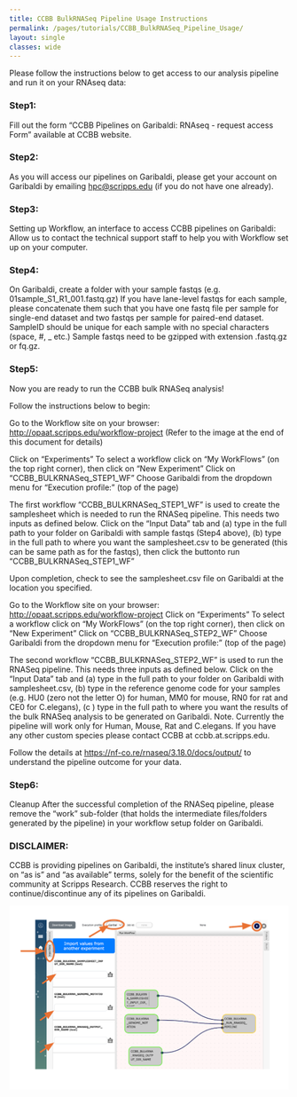 ```yaml
---
title: CCBB BulkRNASeq Pipeline Usage Instructions
permalink: /pages/tutorials/CCBB_BulkRNASeq_Pipeline_Usage/
layout: single
classes: wide
---
```

Please follow the instructions below to get access to our analysis pipeline and run it on your RNAseq data:  

### Step1: 
Fill out the form “CCBB Pipelines on Garibaldi: RNAseq - request access Form” available at  CCBB website.  

### Step2: 
As you will access our pipelines on Garibaldi, please get your account on Garibaldi by emailing hpc@scripps.edu (if you do not have one already).

### Step3:
Setting up Workflow, an interface to access CCBB pipelines on Garibaldi:
Allow us to contact the technical support staff to help you with Workflow set up on your computer. 

### Step4: 
On Garibaldi, create a folder with your sample fastqs (e.g. 01sample_S1_R1_001.fastq.gz)
If you have lane-level fastqs for each sample, please concatenate them such that you have one fastq file per sample for single-end dataset and two fastqs per sample for paired-end dataset.
SampleID should be unique for each sample with no special characters (space, #, _ etc.)
Sample fastqs need to be gzipped with extension .fastq.gz or fq.gz. 
	
### Step5: 
Now you are ready to run the CCBB bulk RNASeq analysis!

Follow the instructions below to begin:

Go to the Workflow site on your browser:  http://opaat.scripps.edu/workflow-project 
(Refer to the image at the end of this document for details)

Click on “Experiments”
To select a workflow click on “My WorkFlows” (on the top right corner), then click on “New Experiment”
Click on  “CCBB_BULKRNASeq_STEP1_WF”
Choose Garibaldi from the dropdown menu for “Execution profile:” (top of the page)

The first workflow “CCBB_BULKRNASeq_STEP1_WF” is used to create the samplesheet which is needed to run the RNASeq pipeline. This needs two inputs as defined below.
Click on the “Input Data” tab and (a) type in the full path to your folder on Garibaldi with sample fastqs (Step4 above), (b) type in the full path to where you want the samplesheet.csv to be generated (this can be same path as for the fastqs), then click the buttonto run “CCBB_BULKRNASeq_STEP1_WF”

Upon completion, check to see the samplesheet.csv file on Garibaldi at the location you specified.

Go to the Workflow site on your browser:  http://opaat.scripps.edu/workflow-project 
Click on “Experiments”
To select a workflow click on “My WorkFlows” (on the top right corner), then click on “New Experiment”
Click on  “CCBB_BULKRNASeq_STEP2_WF”
Choose Garibaldi from the dropdown menu for “Execution profile:” (top of the page)

The second workflow “CCBB_BULKRNASeq_STEP2_WF” is used to run the RNASeq pipeline. This needs three inputs as defined below.
Click on the “Input Data” tab and (a) type in the full path to your folder on Garibaldi with samplesheet.csv, (b) type in the reference genome code for your samples (e.g. HU0 (zero not the letter O) for human, MM0 for mouse, RN0 for rat and CE0 for C.elegans), (c ) type in the full path to where you want the results of the bulk RNASeq analysis to be generated on Garibaldi.
Note. Currently the pipeline will work only for Human, Mouse, Rat and C.elegans.
If you have any other custom species please contact CCBB at ccbb.at.scripps.edu.

Follow the details at https://nf-co.re/rnaseq/3.18.0/docs/output/ to understand the pipeline outcome for your data.

### Step6: 
Cleanup
After the successful completion of the RNASeq pipeline, please remove the “work” sub-folder (that holds the intermediate files/folders generated by the pipeline) in your workflow setup folder on Garibaldi. 

### DISCLAIMER: 
CCBB is providing pipelines on Garibaldi, the institute’s shared linux cluster, on “as is” and “as available” terms, solely for the benefit of the scientific community at Scripps Research. CCBB reserves the right to continue/discontinue any of its pipelines on Garibaldi.

![CCBB BULKRNASEQ PIPELINE WF](../assets/images/CCBB_BULKRNASEQ_PIPELINE_WF.png)

